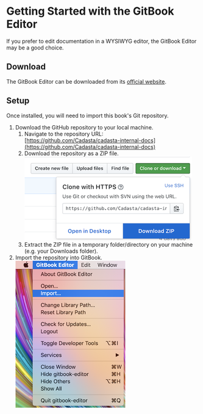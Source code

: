 # Getting Started with the GitBook Editor

If you prefer to edit documentation in a WYSIWYG editor, the GitBook Editor may be a good choice.

## Download

The GitBook Editor can be downloaded from its [official website](https://legacy.gitbook.com/editor).

## Setup

Once installed, you will need to import this book's Git repository.

1. Download the GitHub repository to your local machine.
   1. Navigate to the repository URL: [https://github.com/Cadasta/cadasta-internal-docs](https://github.com/Cadasta/cadasta-internal-docs)
   2. Download the repository as a ZIP file.
      ![](/src/documentation/imgs/gh-download-repo.png)
   3. Extract the ZIP file in a temporary folder/directory on your machine \(e.g. your Downloads folder\).
2. Import the repository into GitBook.
   ![](/src/documentation/imgs/gb-import.png)



